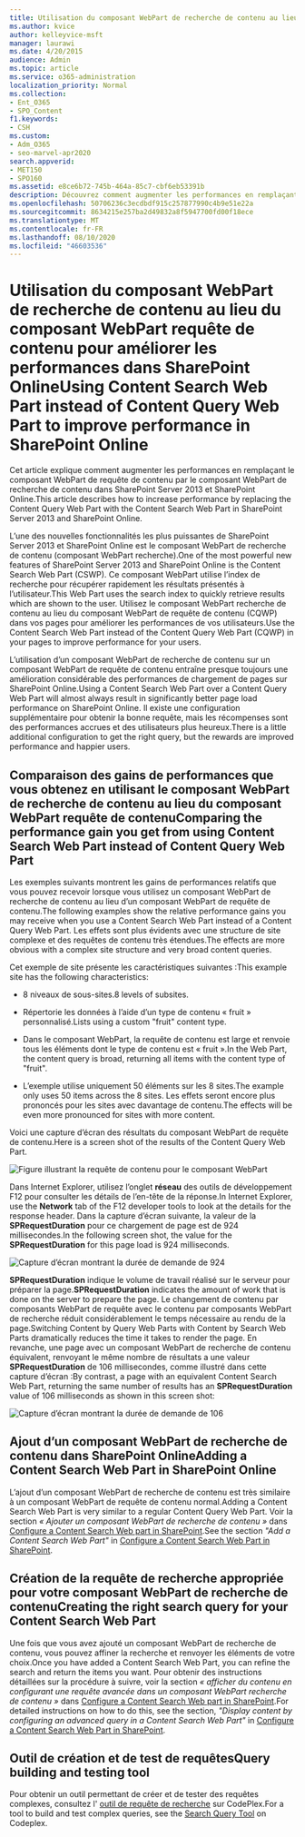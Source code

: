 ```yaml
---
title: Utilisation du composant WebPart de recherche de contenu au lieu du composant WebPart requête de contenu pour améliorer les performances dans SharePoint Online
ms.author: kvice
author: kelleyvice-msft
manager: laurawi
ms.date: 4/20/2015
audience: Admin
ms.topic: article
ms.service: o365-administration
localization_priority: Normal
ms.collection:
- Ent_O365
- SPO_Content
f1.keywords:
- CSH
ms.custom:
- Adm_O365
- seo-marvel-apr2020
search.appverid:
- MET150
- SPO160
ms.assetid: e8ce6b72-745b-464a-85c7-cbf6eb53391b
description: Découvrez comment augmenter les performances en remplaçant le composant WebPart de requête de contenu par le composant WebPart de recherche de contenu dans SharePoint Server 2013 et SharePoint Online.
ms.openlocfilehash: 50706236c3ecdbdf915c257877990c4b9e51e22a
ms.sourcegitcommit: 8634215e257ba2d49832a8f5947700fd00f18ece
ms.translationtype: MT
ms.contentlocale: fr-FR
ms.lasthandoff: 08/10/2020
ms.locfileid: "46603536"
---
```

# <a name="using-content-search-web-part-instead-of-content-query-web-part-to-improve-performance-in-sharepoint-online"></a><span data-ttu-id="8aaca-103">Utilisation du composant WebPart de recherche de contenu au lieu du composant WebPart requête de contenu pour améliorer les performances dans SharePoint Online</span><span class="sxs-lookup"><span data-stu-id="8aaca-103">Using Content Search Web Part instead of Content Query Web Part to improve performance in SharePoint Online</span></span>

<span data-ttu-id="8aaca-104">Cet article explique comment augmenter les performances en remplaçant le composant WebPart de requête de contenu par le composant WebPart de recherche de contenu dans SharePoint Server 2013 et SharePoint Online.</span><span class="sxs-lookup"><span data-stu-id="8aaca-104">This article describes how to increase performance by replacing the Content Query Web Part with the Content Search Web Part in SharePoint Server 2013 and SharePoint Online.</span></span>
  
<span data-ttu-id="8aaca-105">L’une des nouvelles fonctionnalités les plus puissantes de SharePoint Server 2013 et SharePoint Online est le composant WebPart de recherche de contenu (composant WebPart recherche).</span><span class="sxs-lookup"><span data-stu-id="8aaca-105">One of the most powerful new features of SharePoint Server 2013 and SharePoint Online is the Content Search Web Part (CSWP).</span></span> <span data-ttu-id="8aaca-106">Ce composant WebPart utilise l’index de recherche pour récupérer rapidement les résultats présentés à l’utilisateur.</span><span class="sxs-lookup"><span data-stu-id="8aaca-106">This Web Part uses the search index to quickly retrieve results which are shown to the user.</span></span> <span data-ttu-id="8aaca-107">Utilisez le composant WebPart recherche de contenu au lieu du composant WebPart de requête de contenu (CQWP) dans vos pages pour améliorer les performances de vos utilisateurs.</span><span class="sxs-lookup"><span data-stu-id="8aaca-107">Use the Content Search Web Part instead of the Content Query Web Part (CQWP) in your pages to improve performance for your users.</span></span>
  
<span data-ttu-id="8aaca-108">L’utilisation d’un composant WebPart de recherche de contenu sur un composant WebPart de requête de contenu entraîne presque toujours une amélioration considérable des performances de chargement de pages sur SharePoint Online.</span><span class="sxs-lookup"><span data-stu-id="8aaca-108">Using a Content Search Web Part over a Content Query Web Part will almost always result in significantly better page load performance on SharePoint Online.</span></span> <span data-ttu-id="8aaca-109">Il existe une configuration supplémentaire pour obtenir la bonne requête, mais les récompenses sont des performances accrues et des utilisateurs plus heureux.</span><span class="sxs-lookup"><span data-stu-id="8aaca-109">There is a little additional configuration to get the right query, but the rewards are improved performance and happier users.</span></span>
  
## <a name="comparing-the-performance-gain-you-get-from-using-content-search-web-part-instead-of-content-query-web-part"></a><span data-ttu-id="8aaca-110">Comparaison des gains de performances que vous obtenez en utilisant le composant WebPart de recherche de contenu au lieu du composant WebPart requête de contenu</span><span class="sxs-lookup"><span data-stu-id="8aaca-110">Comparing the performance gain you get from using Content Search Web Part instead of Content Query Web Part</span></span>

<span data-ttu-id="8aaca-111">Les exemples suivants montrent les gains de performances relatifs que vous pouvez recevoir lorsque vous utilisez un composant WebPart de recherche de contenu au lieu d’un composant WebPart de requête de contenu.</span><span class="sxs-lookup"><span data-stu-id="8aaca-111">The following examples show the relative performance gains you may receive when you use a Content Search Web Part instead of a Content Query Web Part.</span></span> <span data-ttu-id="8aaca-112">Les effets sont plus évidents avec une structure de site complexe et des requêtes de contenu très étendues.</span><span class="sxs-lookup"><span data-stu-id="8aaca-112">The effects are more obvious with a complex site structure and very broad content queries.</span></span>
  
<span data-ttu-id="8aaca-113">Cet exemple de site présente les caractéristiques suivantes :</span><span class="sxs-lookup"><span data-stu-id="8aaca-113">This example site has the following characteristics:</span></span>
  
- <span data-ttu-id="8aaca-114">8 niveaux de sous-sites.</span><span class="sxs-lookup"><span data-stu-id="8aaca-114">8 levels of subsites.</span></span>
    
- <span data-ttu-id="8aaca-115">Répertorie les données à l’aide d’un type de contenu « fruit » personnalisé.</span><span class="sxs-lookup"><span data-stu-id="8aaca-115">Lists using a custom "fruit" content type.</span></span>
    
- <span data-ttu-id="8aaca-116">Dans le composant WebPart, la requête de contenu est large et renvoie tous les éléments dont le type de contenu est « fruit ».</span><span class="sxs-lookup"><span data-stu-id="8aaca-116">In the Web Part, the content query is broad, returning all items with the content type of "fruit".</span></span>
    
- <span data-ttu-id="8aaca-117">L’exemple utilise uniquement 50 éléments sur les 8 sites.</span><span class="sxs-lookup"><span data-stu-id="8aaca-117">The example only uses 50 items across the 8 sites.</span></span> <span data-ttu-id="8aaca-118">Les effets seront encore plus prononcés pour les sites avec davantage de contenu.</span><span class="sxs-lookup"><span data-stu-id="8aaca-118">The effects will be even more pronounced for sites with more content.</span></span>
    
<span data-ttu-id="8aaca-119">Voici une capture d’écran des résultats du composant WebPart de requête de contenu.</span><span class="sxs-lookup"><span data-stu-id="8aaca-119">Here is a screen shot of the results of the Content Query Web Part.</span></span>
  
![Figure illustrant la requête de contenu pour le composant WebPart](media/b3d41f20-dfe5-46ed-9c0a-31057e82de33.png)
  
<span data-ttu-id="8aaca-121">Dans Internet Explorer, utilisez l’onglet **réseau** des outils de développement F12 pour consulter les détails de l’en-tête de la réponse.</span><span class="sxs-lookup"><span data-stu-id="8aaca-121">In Internet Explorer, use the **Network** tab of the F12 developer tools to look at the details for the response header.</span></span> <span data-ttu-id="8aaca-122">Dans la capture d’écran suivante, la valeur de la **SPRequestDuration** pour ce chargement de page est de 924 millisecondes.</span><span class="sxs-lookup"><span data-stu-id="8aaca-122">In the following screen shot, the value for the **SPRequestDuration** for this page load is 924 milliseconds.</span></span> 
  
![Capture d’écran montrant la durée de demande de 924](media/343571f2-a249-4de2-bc11-2cee93498aea.png)
  
 <span data-ttu-id="8aaca-124">**SPRequestDuration** indique le volume de travail réalisé sur le serveur pour préparer la page.</span><span class="sxs-lookup"><span data-stu-id="8aaca-124">**SPRequestDuration** indicates the amount of work that is done on the server to prepare the page.</span></span> <span data-ttu-id="8aaca-125">Le changement de contenu par composants WebPart de requête avec le contenu par composants WebPart de recherche réduit considérablement le temps nécessaire au rendu de la page.</span><span class="sxs-lookup"><span data-stu-id="8aaca-125">Switching Content by Query Web Parts with Content by Search Web Parts dramatically reduces the time it takes to render the page.</span></span> <span data-ttu-id="8aaca-126">En revanche, une page avec un composant WebPart de recherche de contenu équivalent, renvoyant le même nombre de résultats a une valeur **SPRequestDuration** de 106 millisecondes, comme illustré dans cette capture d’écran :</span><span class="sxs-lookup"><span data-stu-id="8aaca-126">By contrast, a page with an equivalent Content Search Web Part, returning the same number of results has an **SPRequestDuration** value of 106 milliseconds as shown in this screen shot:</span></span> 
  
![Capture d’écran montrant la durée de demande de 106](media/b46387ac-660d-4e5e-a11c-cc430e912962.png)
  
## <a name="adding-a-content-search-web-part-in-sharepoint-online"></a><span data-ttu-id="8aaca-128">Ajout d’un composant WebPart de recherche de contenu dans SharePoint Online</span><span class="sxs-lookup"><span data-stu-id="8aaca-128">Adding a Content Search Web Part in SharePoint Online</span></span>

<span data-ttu-id="8aaca-129">L’ajout d’un composant WebPart de recherche de contenu est très similaire à un composant WebPart de requête de contenu normal.</span><span class="sxs-lookup"><span data-stu-id="8aaca-129">Adding a Content Search Web Part is very similar to a regular Content Query Web Part.</span></span> <span data-ttu-id="8aaca-130">Voir la section *« Ajouter un composant WebPart de recherche de contenu »* dans [Configure a Content Search Web part in SharePoint](https://support.office.com/article/Configure-a-Content-Search-Web-Part-in-SharePoint-0dc16de1-dbe4-462b-babb-bf8338c36c9a).</span><span class="sxs-lookup"><span data-stu-id="8aaca-130">See the section  *"Add a Content Search Web Part"*  in [Configure a Content Search Web Part in SharePoint](https://support.office.com/article/Configure-a-Content-Search-Web-Part-in-SharePoint-0dc16de1-dbe4-462b-babb-bf8338c36c9a).</span></span>
  
## <a name="creating-the-right-search-query-for-your-content-search-web-part"></a><span data-ttu-id="8aaca-131">Création de la requête de recherche appropriée pour votre composant WebPart de recherche de contenu</span><span class="sxs-lookup"><span data-stu-id="8aaca-131">Creating the right search query for your Content Search Web Part</span></span>

<span data-ttu-id="8aaca-132">Une fois que vous avez ajouté un composant WebPart de recherche de contenu, vous pouvez affiner la recherche et renvoyer les éléments de votre choix.</span><span class="sxs-lookup"><span data-stu-id="8aaca-132">Once you have added a Content Search Web Part, you can refine the search and return the items you want.</span></span> <span data-ttu-id="8aaca-133">Pour obtenir des instructions détaillées sur la procédure à suivre, voir la section *« afficher du contenu en configurant une requête avancée dans un composant WebPart recherche de contenu »* dans [Configure a Content Search Web part in SharePoint](https://support.office.com/article/Configure-a-Content-Search-Web-Part-in-SharePoint-0dc16de1-dbe4-462b-babb-bf8338c36c9a).</span><span class="sxs-lookup"><span data-stu-id="8aaca-133">For detailed instructions on how to do this, see the section,  *"Display content by configuring an advanced query in a Content Search Web Part"*  in [Configure a Content Search Web Part in SharePoint](https://support.office.com/article/Configure-a-Content-Search-Web-Part-in-SharePoint-0dc16de1-dbe4-462b-babb-bf8338c36c9a).</span></span>
  
## <a name="query-building-and-testing-tool"></a><span data-ttu-id="8aaca-134">Outil de création et de test de requêtes</span><span class="sxs-lookup"><span data-stu-id="8aaca-134">Query building and testing tool</span></span>

<span data-ttu-id="8aaca-135">Pour obtenir un outil permettant de créer et de tester des requêtes complexes, consultez l' [outil de requête de recherche](https://sp2013searchtool.codeplex.com/) sur CodePlex.</span><span class="sxs-lookup"><span data-stu-id="8aaca-135">For a tool to build and test complex queries, see the [Search Query Tool](https://sp2013searchtool.codeplex.com/) on Codeplex.</span></span> 
  

